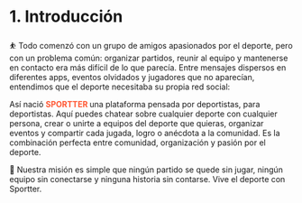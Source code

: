 # 1. Introducción
 :bouncing_ball_person: Todo comenzó con un grupo de amigos apasionados por el deporte, pero con un problema común: organizar partidos, reunir al equipo y mantenerse en contacto era más difícil de lo que parecía. Entre mensajes dispersos en diferentes apps, eventos olvidados y jugadores que no aparecían, entendimos que el deporte necesitaba su propia red social:


 Así nació <span style="color: #ff5733; font-weight: bold;"> SPORTTER </span> una plataforma pensada por deportistas, para deportistas. Aquí puedes chatear sobre cualquier deporte con cualquier persona, crear o unirte a equipos del deporte que quieras, organizar eventos y compartir cada jugada, logro o anécdota a la comunidad. Es la combinación perfecta entre comunidad, organización y pasión por el deporte.


:pushpin: Nuestra misión es simple que ningún partido se quede sin jugar, ningún equipo sin conectarse y ninguna historia sin contarse. Vive el deporte con Sportter.

